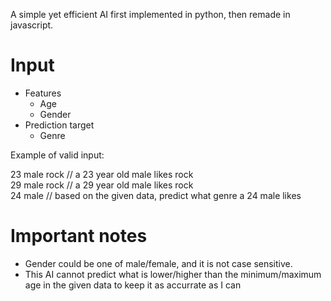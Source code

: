 A simple yet efficient AI first implemented in python, then remade in javascript.

# Input

- Features
  - Age
  - Gender  
- Prediction target
  - Genre  

Example of valid input:

23 male rock // a 23 year old male likes rock  
29 male rock // a 29 year old male likes rock  
24 male // based on the given data, predict what genre a 24 male likes

# Important notes

- Gender could be one of male/female, and it is not case sensitive.
- This AI cannot predict what is lower/higher than the minimum/maximum age in the given data to keep it as accurrate as I can
